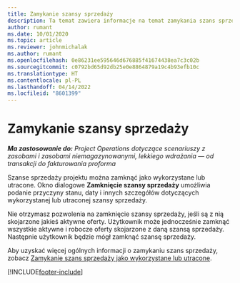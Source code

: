 ```yaml
---
title: Zamykanie szansy sprzedaży
description: Ta temat zawiera informacje na temat zamykania szans sprzedaży projektu.
author: rumant
ms.date: 10/01/2020
ms.topic: article
ms.reviewer: johnmichalak
ms.author: rumant
ms.openlocfilehash: 0e86231ee595646d676885f41674438ea7c3c02b
ms.sourcegitcommit: c0792bd65d92db25e0e8864879a19c4b93efb10c
ms.translationtype: HT
ms.contentlocale: pl-PL
ms.lasthandoff: 04/14/2022
ms.locfileid: "8601399"
---
```

# <a name="close-an-opportunity"></a>Zamykanie szansy sprzedaży

_**Ma zastosowanie do:** Project Operations dotyczące scenariuszy z zasobami i zasobami niemagazynowanymi, lekkiego wdrażania — od transakcji do fakturowania proforma_

Szanse sprzedaży projektu można zamknąć jako wykorzystane lub utracone. Okno dialogowe **Zamknięcie szansy sprzedaży** umożliwia podanie przyczyny stanu, daty i innych szczegółów dotyczących wykorzystanej lub utraconej szansy sprzedaży.

Nie otrzymasz pozwolenia na zamknięcie szansy sprzedaży, jeśli są z nią skojarzone jakieś aktywne oferty. Użytkownik może jednocześnie zamknąć wszystkie aktywne i robocze oferty skojarzone z daną szansą sprzedaży. Następnie użytkownik będzie mógł zamknąć szansę sprzedaży.

Aby uzyskać więcej ogólnych informacji o zamykaniu szans sprzedaży, zobacz [Zamykanie szans sprzedaży jako wykorzystane lub utracone](/dynamics365/sales-enterprise/close-opportunity-won-lost-sales).


[!INCLUDE[footer-include](../includes/footer-banner.md)]